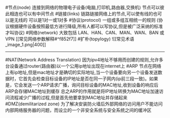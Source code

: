 #节点(node)
	连接到网络的物理电子设备(电脑,打印机,路由器,交换机)
	节点可以彼此相连也可以有中间节点
#链接(links)
	链路链接网络上的节点,可以使有线的也可以是无线的
	可以是1对一或1对多
#协议(protocol) 
	一组或多组互相统一的规则    (协议根据硬件设备按照最低方进行降级,所有人都可以写协议,但是被广泛采纳的标准才叫协议)
#网络(network) 
	大致包括 LAN、HAN、CAN、MAN、W​​AN、BAN 或 VPN
	[[常见网络参数解释#^f852f7]]
#扩朴(topylogy)
	![[常见术语_image_1.png|400]]

---
#NAT(Network Address Translation)
	因为ipv4地址不够用而创建的规则,允许多台设备通过router(路由器)以一个公用ip地址出现在internet上
#ARP
	节点在网络上有ip地址,但是mac地址才是确切的实际地址,当一个设备要向另一个设备发送数据时，它首先会检查目标设备的IP地址是否在同一子网内(ip前三段一致)。如果是，它会发送一个ARP请求广播，询问目标设备的MAC地址,收到设备的响应后ARP会存储MAC地址到缓存
	总之ARP的作用就是将IP地址转换为MAC地址加速访问流程减少广播的过程,但是首先他要拿到MAC地址并存储起来
#DMZ(demilitarized zone)
	为了解决安装防火墙后外部网络的访问用户不能访问内部网络服务器的问题，而设立的一个非安全系统与安全系统之间的缓冲区






